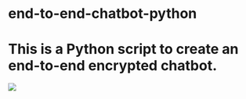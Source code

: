 # end-to-end-chatbot-python
# This is a Python script to create an end-to-end encrypted chatbot. 

![]([/posts/path/to/img.jpg](https://github.com/aknafu12/end-to-end-chatbot-python/blob/main/chatbot_hi.PNG)https://github.com/aknafu12/end-to-end-chatbot-python/blob/main/chatbot_hi.PNG")
